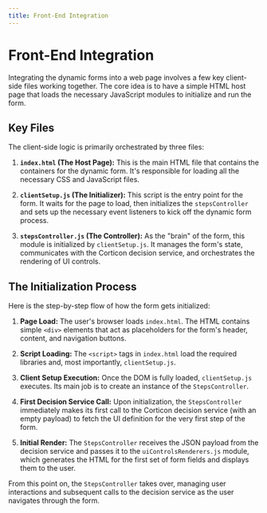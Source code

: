 ```yaml
---
title: Front-End Integration
---
```


# Front-End Integration

Integrating the dynamic forms into a web page involves a few key client-side files working together. The core idea is to have a simple HTML host page that loads the necessary JavaScript modules to initialize and run the form.

## Key Files

The client-side logic is primarily orchestrated by three files:

1.  **`index.html` (The Host Page):** This is the main HTML file that contains the containers for the dynamic form. It's responsible for loading all the necessary CSS and JavaScript files.

2.  **`clientSetup.js` (The Initializer):** This script is the entry point for the form. It waits for the page to load, then initializes the `stepsController` and sets up the necessary event listeners to kick off the dynamic form process.

3.  **`stepsController.js` (The Controller):** As the "brain" of the form, this module is initialized by `clientSetup.js`. It manages the form's state, communicates with the Corticon decision service, and orchestrates the rendering of UI controls.

## The Initialization Process

Here is the step-by-step flow of how the form gets initialized:

1.  **Page Load:** The user's browser loads `index.html`. The HTML contains simple `<div>` elements that act as placeholders for the form's header, content, and navigation buttons.

2.  **Script Loading:** The `<script>` tags in `index.html` load the required libraries and, most importantly, `clientSetup.js`.

3.  **Client Setup Execution:** Once the DOM is fully loaded, `clientSetup.js` executes. Its main job is to create an instance of the `StepsController`.

4.  **First Decision Service Call:** Upon initialization, the `StepsController` immediately makes its first call to the Corticon decision service (with an empty payload) to fetch the UI definition for the very first step of the form.

5.  **Initial Render:** The `StepsController` receives the JSON payload from the decision service and passes it to the `uiControlsRenderers.js` module, which generates the HTML for the first set of form fields and displays them to the user.

From this point on, the `StepsController` takes over, managing user interactions and subsequent calls to the decision service as the user navigates through the form.